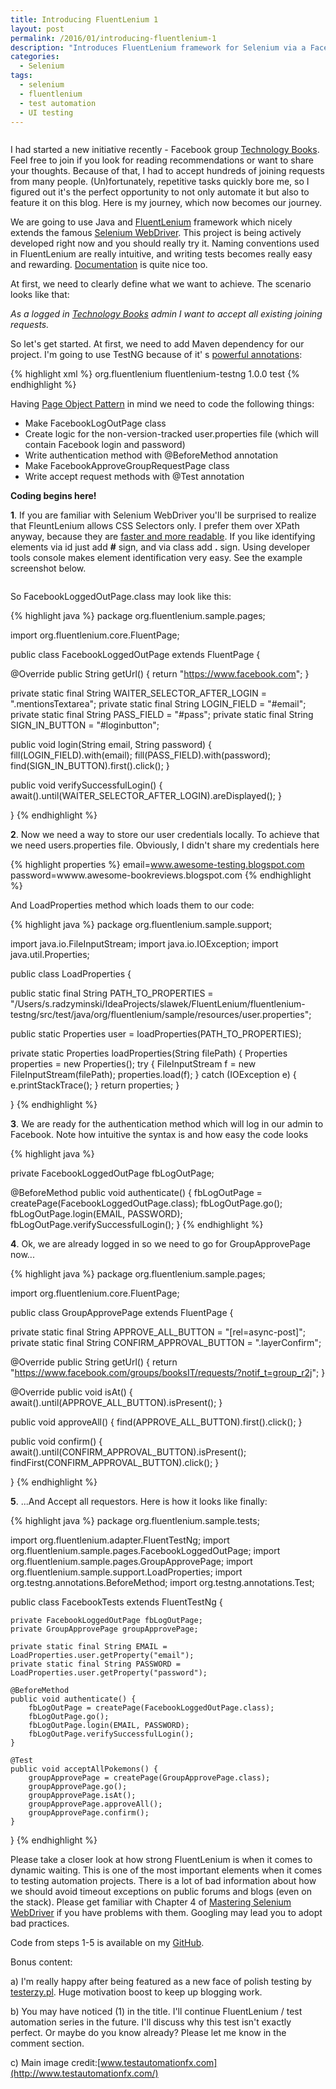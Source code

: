 ```yaml
---
title: Introducing FluentLenium 1
layout: post
permalink: /2016/01/introducing-fluentlenium-1
description: "Introduces FluentLenium framework for Selenium via a Facebook group approval automation example using Java/TestNG. Covers setup, Page Objects, CSS selectors, and dynamic waits."
categories:
  - Selenium
tags:
  - selenium
  - fluentlenium
  - test automation
  - UI testing 
---
```


<img src="/images/blog/developer.png" loading="lazy" alt="">

I had started a new initiative recently - Facebook group [Technology Books](https://www.facebook.com/groups/booksIT/).
Feel free to join if you look for reading recommendations or want to share your thoughts. Because of that, I had to
accept hundreds of joining requests from many people. (Un)fortunately, repetitive tasks quickly bore me, so I figured
out it's the perfect opportunity to not only automate it but also to feature it on this blog. Here is my journey, which
now becomes our journey.

We are going to use Java and [FluentLenium](https://github.com/FluentLenium/FluentLenium) framework which nicely extends
the famous [Selenium WebDriver](http://www.seleniumhq.org/projects/webdriver/). This project is being actively developed
right now and you should really try it. Naming conventions used in FluentLenium are really intuitive, and writing tests
becomes really easy and
rewarding. [Documentation](https://github.com/FluentLenium/FluentLenium/blob/master/README.markdown) is quite nice too.

At first, we need to clearly define what we want to achieve. The scenario looks like that:

_As a logged in [Technology Books](https://www.facebook.com/groups/booksIT/) admin I want to accept all existing joining
requests._

So let's get started. At first, we need to add Maven dependency for our project. I'm going to use TestNG because of it'
s [powerful annotations](http://www.softwaretestinghelp.com/testng-annotations-in-selenium/):

{% highlight xml %}
<dependency>
    <groupId>org.fluentlenium</groupId>
    <artifactId>fluentlenium-testng</artifactId>
    <version>1.0.0</version>
    <scope>test</scope>
</dependency>
{% endhighlight %}

Having [Page Object Pattern](http://martinfowler.com/bliki/PageObject.html) in mind we need to code the following
things:

- Make FacebookLogOutPage class  
- Create logic for the non-version-tracked user.properties file (which will contain Facebook login and password)
- Write authentication method with @BeforeMethod annotation
- Make FacebookApproveGroupRequestPage class
- Write accept request methods with @Test annotation

**Coding begins here!**

**1**. If you are familiar with Selenium WebDriver you'll be surprised to realize that FleuntLenium allows CSS Selectors
only. I prefer them over XPath anyway, because they
are [faster and more readable](http://elementalselenium.com/tips/32-xpath-vs-css). If you like identifying elements via
id just add **#** sign, and via class add **.** sign. Using developer tools console makes element identification very
easy. See the example screenshot below.

<img src="/images/blog/Screenshot%2B2016-01-17%2B09.03.34.png" loading="lazy" alt="">

So FacebookLoggedOutPage.class may look like this:

{% highlight java %}
package org.fluentlenium.sample.pages;

import org.fluentlenium.core.FluentPage;

  public class FacebookLoggedOutPage extends FluentPage {

  @Override
  public String getUrl() {
    return "https://www.facebook.com";
  }

  private static final String WAITER_SELECTOR_AFTER_LOGIN = ".mentionsTextarea";
  private static final String LOGIN_FIELD = "#email";
  private static final String PASS_FIELD = "#pass";
  private static final String SIGN_IN_BUTTON = "#loginbutton";

  public void login(String email, String password) {
    fill(LOGIN_FIELD).with(email);
    fill(PASS_FIELD).with(password);
    find(SIGN_IN_BUTTON).first().click();
  }

  public void verifySuccessfulLogin() {
    await().until(WAITER_SELECTOR_AFTER_LOGIN).areDisplayed();
  }

}
{% endhighlight %}

**2**. Now we need a way to store our user credentials locally. To achieve that we need users.properties file.
Obviously, I didn't share my credentials here

{% highlight properties %}
email=www.awesome-testing.blogspot.com
password=wwww.awesome-bookreviews.blogspot.com
{% endhighlight %}

And LoadProperties method which loads them to our code:

{% highlight java %}
package org.fluentlenium.sample.support;

import java.io.FileInputStream;
import java.io.IOException;
import java.util.Properties;

  public class LoadProperties {

  public static final String PATH_TO_PROPERTIES = "/Users/s.radzyminski/IdeaProjects/slawek/FluentLenium/fluentlenium-testng/src/test/java/org/fluentlenium/sample/resources/user.properties";

  public static Properties user = loadProperties(PATH_TO_PROPERTIES);

  private static Properties loadProperties(String filePath) {
    Properties properties = new Properties();
    try {
        FileInputStream f = new FileInputStream(filePath);
        properties.load(f);
    } catch (IOException e) {
        e.printStackTrace();
    }
    return properties;
  }

}
{% endhighlight %}

**3**. We are ready for the authentication method which will log in our admin to Facebook. Note how intuitive the syntax
is and how easy the code looks

{% highlight java %}

   private FacebookLoggedOutPage fbLogOutPage;
   
   @BeforeMethod
    public void authenticate() {
        fbLogOutPage = createPage(FacebookLoggedOutPage.class);
        fbLogOutPage.go();
        fbLogOutPage.login(EMAIL, PASSWORD);
        fbLogOutPage.verifySuccessfulLogin();
    }
{% endhighlight %}

**4**. Ok, we are already logged in so we need to go for GroupApprovePage now...

{% highlight java %}
package org.fluentlenium.sample.pages;

import org.fluentlenium.core.FluentPage;

  public class GroupApprovePage extends FluentPage {

  private static final String APPROVE_ALL_BUTTON = "[rel=async-post]";
  private static final String CONFIRM_APPROVAL_BUTTON = ".layerConfirm";

  @Override
  public String getUrl() {
    return "https://www.facebook.com/groups/booksIT/requests/?notif_t=group_r2j";
  }

  @Override
  public void isAt() {
    await().until(APPROVE_ALL_BUTTON).isPresent();
  }

  public void approveAll() {
    find(APPROVE_ALL_BUTTON).first().click();
  }

  public void confirm() {
    await().until(CONFIRM_APPROVAL_BUTTON).isPresent();
    findFirst(CONFIRM_APPROVAL_BUTTON).click();
  }

}
{% endhighlight %}

**5**. ...And Accept all requestors. Here is how it looks like finally:

{% highlight java %}
package org.fluentlenium.sample.tests;

import org.fluentlenium.adapter.FluentTestNg;
import org.fluentlenium.sample.pages.FacebookLoggedOutPage;
import org.fluentlenium.sample.pages.GroupApprovePage;
import org.fluentlenium.sample.support.LoadProperties;
import org.testng.annotations.BeforeMethod;
import org.testng.annotations.Test;

public class FacebookTests extends FluentTestNg {

    private FacebookLoggedOutPage fbLogOutPage;
    private GroupApprovePage groupApprovePage;

    private static final String EMAIL = LoadProperties.user.getProperty("email");
    private static final String PASSWORD = LoadProperties.user.getProperty("password");

    @BeforeMethod
    public void authenticate() {
        fbLogOutPage = createPage(FacebookLoggedOutPage.class);
        fbLogOutPage.go();
        fbLogOutPage.login(EMAIL, PASSWORD);
        fbLogOutPage.verifySuccessfulLogin();
    }

    @Test
    public void acceptAllPokemons() {
        groupApprovePage = createPage(GroupApprovePage.class);
        groupApprovePage.go();
        groupApprovePage.isAt();
        groupApprovePage.approveAll();
        groupApprovePage.confirm();
    }

}
{% endhighlight %}

Please take a closer look at how strong FluentLenium is when it comes to dynamic waiting. This is one of the most
important elements when it comes to testing automation projects. There is a lot of bad information about how we should
avoid timeout exceptions on public forums and blogs (even on the stack). Please get familiar with Chapter 4
of [Mastering Selenium WebDriver](http://www.amazon.com/Mastering-Selenium-WebDriver-Mark-Collin/dp/1784394351) if you
have problems with them. Googling may lead you to adopt bad practices.

Code from steps 1-5 is available on my [GitHub](https://github.com/slawekradzyminski/awesome-testing.blogspot.com).

Bonus content:

a) I'm really happy after being featured as a new face of polish testing
by [testerzy.pl](http://www.testerzy.pl/baza-wiedzy/ludzie-i-trendy-w-polskim-testowaniu-2016). Huge motivation boost to
keep up blogging work.

b) You may have noticed (1) in the title. I'll continue FluentLenium / test automation series in the future. I'll
discuss why this test isn't exactly perfect. Or maybe do you know already? Please let me know in the comment section.

c) Main image credit:[www.testautomationfx.com](http://www.testautomationfx.com/)

